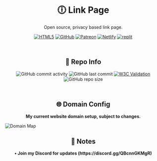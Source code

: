 <h1 align="center">🕕 Link Page</h1>
<p align="center">Open source, privacy based link page.</p>
<p align="center"><a href='https://thefrontlinegenisis.ml/' target="_blank"><img alt='HTML5' src='https://img.shields.io/badge/Preview-100000?style=for-the-badge&logo=HTML5&logoColor=white&labelColor=FF0000&color=FF0000'/></a> <a href='https://github.com/FrontlineGenisis/Link-Page/fork' target="_blank"><img alt='GitHub' src='https://img.shields.io/badge/Fork-100000?style=for-the-badge&logo=GitHub&logoColor=white&labelColor=FF0000&color=FF0000'/></a> <a href='https://patreon.com/frontlinegen' target="_blank"><img alt='Patreon' src='https://img.shields.io/badge/Support-100000?style=for-the-badge&logo=Patreon&logoColor=white&labelColor=FF0000&color=FF0000'/></a> <a href='https://app.netlify.com/start/deploy?repository=https://github.com/FrontlineGenisis/Link-Page' target="_blank"><img alt='Netlify' src='https://img.shields.io/badge/Deploy_to Netlify-100000?style=for-the-badge&logo=Netlify&logoColor=white&labelColor=FF0000&color=FF0000'/></a> <a href='https://replit.com/github/FrontlineGenisis/Link-Page' target="_blank"><img alt='replit' src='https://img.shields.io/badge/Run_on Replit-100000?style=for-the-badge&logo=replit&logoColor=white&labelColor=FF0000&color=FF0000'/></a></p>
<br>
<h2 align="center">🧠 Repo Info</h2>
<p align="center"><img alt="GitHub commit activity" src="https://img.shields.io/github/commit-activity/m/frontlinegenisis/Link-Page?color=FF0000&logoColor=FF0000&style=for-the-badge"> <img alt="GitHub last commit" src="https://img.shields.io/github/last-commit/frontlinegenisis/Link-Page?color=FF0000&style=for-the-badge"> <a href="https://validator.nu/?doc=https%3A%2F%2Fthefrontlinegenisis.ml"><img alt="W3C Validation" src="https://img.shields.io/w3c-validation/html?color=FF0000&label=Validation&style=for-the-badge&targetUrl=https%3A%2F%2Ffrontlinegenisis.github.io%2FLink-Page%2F"></a> <img alt="GitHub repo size" src="https://img.shields.io/github/repo-size/frontlinegenisis/link-page?color=ff0000&style=for-the-badge">
</p>
<br>
<h2 align="center">🌐 Domain Config</h2>
<p align="center"><b>My current website domain setup, subject to changes.</b></p>
<img alt="Domain Map" src="https://user-images.githubusercontent.com/80414685/183500962-57d9a6d0-d372-4aa6-a78a-9b0f6b1427b7.svg">
<h2 align="center">📝 Notes</h2>
<p align="center"><b>• Join my Discord for updates (https://discord.gg/QBcnnGKMgR)</b></p>
